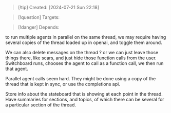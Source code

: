 
>[!tip] Created: [2024-07-21 Sun 22:18]

>[!question] Targets: 

>[!danger] Depends: 

to run multiple agents in parallel on the same thread, we may require having several copies of the thread loaded up in openai, and toggle them around.

We can also delete messages on the thread ? or we can just leave those things there, like scars, and just hide those function calls from the user.
Switchboard runs, chooses the agent to call as a function call, we then run that agent.

Parallel agent calls seem hard.  They might be done using a copy of the thread that is kept in sync, or use the completions api.

Store info about the stateboard that is showing at each point in the thread.
Have summaries for sections, and topics, of which there can be several for a particular section of the thread.